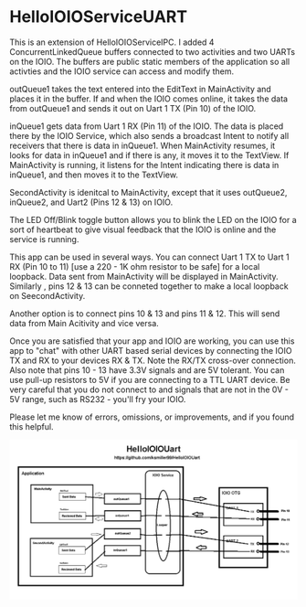 # HelloIOIOServiceUART
This is an extension of HelloIOIOServiceIPC. I added 4 ConcurrentLinkedQueue buffers connected to two activities and two UARTs on the IOIO. The buffers are public static members of the application so all activties and the IOIO service can access and modify them.

outQueue1 takes the text entered into the EditText in MainActivity and places it in the buffer. If and when the IOIO comes online, it takes the data from outQueue1 and sends it out on Uart 1 TX (Pin 10) of the IOIO.

inQueue1 gets data from Uart 1 RX (Pin 11) of the IOIO. The data is placed there by the IOIO Service, which also sends a broadcast Intent to notify all receivers that there is data in inQueue1. When MainActivity resumes, it looks for data in inQueue1 and if there is any, it moves it to the TextView. If MainActivity is running, it listens for the Intent indicating there is data in inQueue1, and then moves it to the TextView.

SecondActivity is idenitcal to MainActivity, except that it uses outQueue2, inQueue2, and Uart2 (Pins 12 & 13) on IOIO.

The LED Off/Blink toggle button allows you to blink the LED on the IOIO for a sort of heartbeat to give visual feedback that the IOIO is online and the service is running.

This app can be used in several ways. You can connect Uart 1 TX to Uart 1 RX (Pin 10 to 11) [use a 220 - 1K ohm resistor to be safe] for a local loopback. Data sent from MainActivity will be displayed in MainActivity. Similarly , pins 12 & 13 can be conneted together to make a local loopback on SeecondActivity.

Another option is to connect pins 10 & 13 and pins 11 & 12. This will send data from Main Acitivity and vice versa.

Once you are satisfied that your app and IOIO are working, you can use this app to "chat" with other UART based serial devices by connecting the IOIO TX and RX to your devices RX & TX. Note the RX/TX cross-over connection. Also note that pins 10 - 13 have 3.3V signals and are 5V tolerant. You can use pull-up resistors to 5V if you are connecting to a TTL UART device. Be very careful that you do not connect to and signals that are not in the 0V - 5V range, such as RS232 - you'll fry your IOIO.

Please let me know of errors, omissions, or improvements, and if you found this helpful.

<img src="./images/HelloIOIOUart.png">

